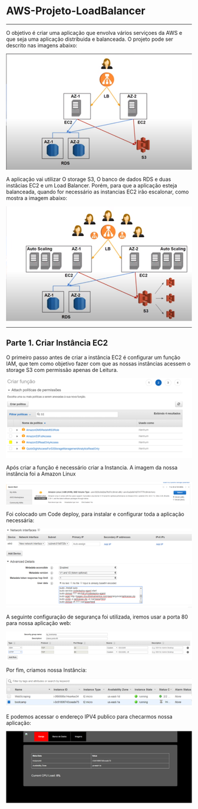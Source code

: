 # AWS-Projeto-LoadBalancer

-------------------------------------------------------------------------------------------------------------------------

O objetivo é criar uma aplicação que envolva vários serviçoes da AWS e que seja uma aplicação distribuida e balanceada. O projeto pode ser descrito nas imagens abaixo:


![Aplicação](https://github.com/samuelamico/AWS-Projeto-LoadBalancer/blob/master/Img/Aplicacao_projeto.png)

A aplicação vai utilizar O storage S3, O banco de dados RDS e duas instâcias EC2 e um Load Balancer. Porém, para que a aplicação esteja balanceada, quando for necessário as instancias EC2 irão escalonar, como mostra a imagem abaixo:


![Aplicação Balanceada](https://github.com/samuelamico/AWS-Projeto-LoadBalancer/blob/master/Img/Aplicacao_projeto2.PNG)


------------------------------------------------------------------------------------------------------------------------

## Parte 1. Criar Instância EC2

O primeiro passo antes de criar a instância EC2 é configurar um função IAM, que tem como objetivo
fazer com que as nossas instâncias acessem o storage S3 com permissão apenas de Leitura.

![IAM](https://github.com/samuelamico/AWS-Projeto-LoadBalancer/blob/master/Img/Funcao_IAM.PNG)

Após criar a função é necessário criar a Instancia. A imagem da nossa instância foi a Amazon Linux

![Image Instance](https://github.com/samuelamico/AWS-Projeto-LoadBalancer/blob/master/Img/Ec2-Image.PNG)

Foi colocado um Code deploy, para instalar e configurar toda a aplicação necessária:


![Code Deploy](https://github.com/samuelamico/AWS-Projeto-LoadBalancer/blob/master/Img/Install.PNG)

A seguinte configuração de segurança foi utilizada, iremos usar a porta 80 para nossa aplicação web:

![Security Group](https://github.com/samuelamico/AWS-Projeto-LoadBalancer/blob/master/Img/Security_group.PNG)

Por fim, criamos nossa Instância:

![Instância](https://github.com/samuelamico/AWS-Projeto-LoadBalancer/blob/master/Img/Instancias.PNG)

E podemos acessar o endereço IPV4 publico para checarmos nossa aplicação:

![Aplicação](https://github.com/samuelamico/AWS-Projeto-LoadBalancer/blob/master/Img/Instancia_show.PNG)


